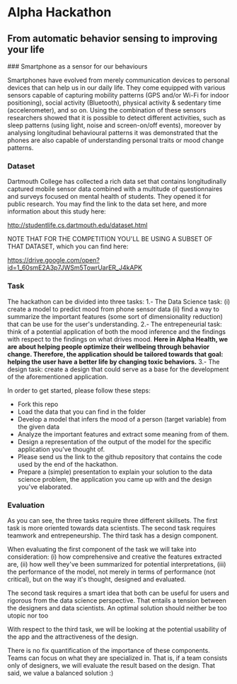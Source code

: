 # Alpha Hackathon

## From automatic behavior sensing to improving your life

### Smartphone as a sensor for our behaviours
 
Smartphones have evolved from merely communication devices to personal devices that can help us in our daily life. They come equipped with various sensors capable of capturing mobility patterns (GPS and/or Wi-Fi for indoor positioning), social activity (Bluetooth), physical activity & sedentary time (accelerometer), and so on. Using the combination of these sensors researchers showed that it is possible to detect different activities, such as sleep patterns (using light, noise and screen-on/off events), moreover by analysing longitudinal behavioural patterns it was demonstrated that the phones are also capable of understanding personal traits or mood change patterns.

### Dataset
Dartmouth College has collected a rich data set that contains longitudinally captured mobile sensor data combined with a multitude of questionnaires and surveys focused on mental health of students. They opened it for public research.
You may find the link to the data set here, and more information about this study here:

http://studentlife.cs.dartmouth.edu/dataset.html

NOTE THAT FOR THE COMPETITION YOU'LL BE USING A SUBSET OF THAT DATASET, which you can find here:

https://drive.google.com/open?id=1_60smE2A3p7JWSm5TowrUarER_J4kAPK

### Task

The hackathon can be divided into three tasks:
1.- The Data Science task: (i) create a model to predict mood from phone sensor data (ii) find a way to summarize the important features (some sort of dimensionality reduction) that can be use for the user's understanding.
2.- The entrepeneurial task: think of a potential application of both the mood inference and the findings with respect to the findings on what drives mood. **Here in Alpha Health, we are about helping people optimize their wellbeing through behavior change. Therefore, the application should be tailored towards that goal: helping the user have a better life by changing toxic behaviors.**
3.- The design task: create a design that could serve as a base for the development of the aforementioned application.

In order to get started, please follow these steps:
- Fork this repo
- Load the data that you can find in the folder
- Develop a model that infers the mood of a person (target variable) from the given data
- Analyze the important features and extract some meaning from of them.
- Design a representation of the output of the model for the specific application you've thought of.
- Please send us the link to the github repository that contains the code used by the end of the hackathon.
- Prepare a (simple) presentation to explain your solution to the data science problem, the application you came up with and the design you've elaborated.

### Evaluation

As you can see, the three tasks require three different skillsets. The first task is more oriented towards data scientists. The second task requires teamwork and entrepeneurship. The third task has a design component. 

When evaluating the first component of the task we will take into consideration: (i) how comprehensive and creative the features extracted are, (ii) how well they've been summarized for potential interpretations, (iii) the performance of the model, not merely in terms of performance (not critical), but on the way it's thought, designed and evaluated.

The second task requires a smart idea that both can be useful for users and rigorous from the data science perspective. That entails a tension between the designers and data scientists. An optimal solution should neither be too utopic nor too 

With respect to the third task, we will be looking at the potential usability of the app and the attractiveness of the design.

There is no fix quantification of the importance of these components. Teams can focus on what they are specialized in. That is, if a team consists only of designers, we will evaluate the result based on the design. That said, we value a balanced solution :)
